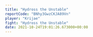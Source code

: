 ```yaml
---
title: "Hydross the Unstable"
reportCode: "BNhy3GwzCKJA89Vn"
player: "Krijae"
fight: "Hydross the Unstable"
date: 2021-10-24T19:01:26.673000+00:00
---
```

